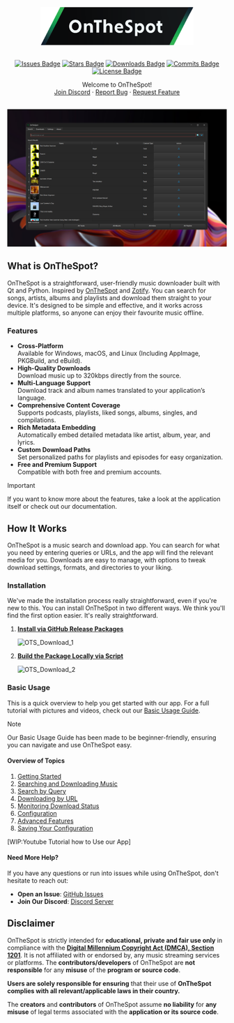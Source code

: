 <div align="center">

<div style="text-align: center;">
  <picture>
    <source media="(prefers-color-scheme: dark)" srcset="assets/01_Logo/Repository-Logo.png">
    <source media="(prefers-color-scheme: light)" srcset="assets/01_Logo/Repository-Logo.png">
    <img src="assets/01_Logo/Repository-Logo.png" alt="Logo of OnTheSpot" width="350px">
  </picture>
</div>

<br>

[![Issues Badge][issues-shield]][issues-url]
[![Stars Badge][stars-shield]][stars-url]
[![Downloads Badge][downloads-shield]][downloads-url]
[![Commits Badge][commits-shield]][commits-url]
[![License Badge][license-shield]][license-url]

   <p>
      Welcome to OnTheSpot!
      <br />
      <a href="https://discord.gg/">Join Discord</a>
      ·
      <a href="https://github.com/V1p3rOne/OnTheSpot-Development/issues/new?assignees=&labels=bug&projects=&template=bug-report.yml">Report Bug</a>
      ·
      <a href="https://github.com/V1p3rOne/OnTheSpot-Development/issues/new?assignees=&labels=enhancement&projects=&template=feature_request.yml">Request Feature</a>
   </p>
   <br>
</div>

<img src="assets/02_Images/IMG_Overview.png">

<br>

## What is OnTheSpot?

OnTheSpot is a straightforward, user-friendly music downloader built with Qt and Python. Inspired by [OnTheSpot](https://github.com/casualsnek/onthespot) and [Zotify](https://github.com/zotify-dev/zotify). You can search for songs, artists, albums and playlists and download them straight to your device. It's designed to be simple and effective, and it works across multiple platforms, so anyone can enjoy their favourite music offline.

### Features

- **Cross-Platform**<br>Available for Windows, macOS, and Linux (Including AppImage, PKGBuild, and eBuild).
- **High-Quality Downloads**<br>Download music up to 320kbps directly from the source.
- **Multi-Language Support**<br>Download track and album names translated to your application’s language.
- **Comprehensive Content Coverage**<br>Supports podcasts, playlists, liked songs, albums, singles, and compilations.
- **Rich Metadata Embedding**<br>Automatically embed detailed metadata like artist, album, year, and lyrics.
- **Custom Download Paths**<br>Set personalized paths for playlists and episodes for easy organization.
- **Free and Premium Support**<br>Compatible with both free and premium accounts.

> [!IMPORTANT]  
> If you want to know more about the features, take a look at the application itself or check out our documentation.

## How It Works

OnTheSpot is a music search and download app. You can search for what you need by entering queries or URLs, and the app will find the relevant media for you. Downloads are easy to manage, with options to tweak download settings, formats, and directories to your liking.

### Installation

We've made the installation process really straightforward, even if you're new to this. You can install OnTheSpot in two different ways. We think you'll find the first option easier. It's really straightforward.

1. **[Install via GitHub Release Packages](docs/Installation.md#1-install-via-github-release-packages-recommended)**

    ![OTS_Download_1](assets/03_GIFs/GIF_Download-1.gif)

1. **[Build the Package Locally via Script](docs/Installation.md#2-build-the-package-locally-via-script)**

    ![OTS_Download_2](assets/03_GIFs/GIF_Download-2.gif)

### Basic Usage

This is a quick overview to help you get started with our app. For a full tutorial with pictures and videos, check out our [Basic Usage Guide](docs/Basic-Usage.md).

> [!NOTE]
> Our Basic Usage Guide has been made to be beginner-friendly, ensuring you can navigate and use OnTheSpot easy.

#### Overview of Topics

1. [Getting Started](docs/Basic-Usage.md#1-getting-started)
2. [Searching and Downloading Music](docs/Basic-Usage.md#2-searching-and-downloading-music)
3. [Search by Query](docs/Basic-Usage.md#search-by-query)
4. [Downloading by URL](docs/Basic-Usage.md#download-by-url)
5. [Monitoring Download Status](docs/Basic-Usage.md#3-monitoring-download-status)
6. [Configuration](docs/Basic-Usage.md#4-configuration)
7. [Advanced Features](docs/Basic-Usage.md#5-advanced-configuration)
8. [Saving Your Configuration](docs/Basic-Usage.md#6-saving-your-configuration)

[WIP:Youtube Tutorial how to Use our App]

#### Need More Help?

If you have any questions or run into issues while using OnTheSpot, don't hesitate to reach out:

- **Open an Issue**: [GitHub Issues](https://github.com/justin025/onthespot/issues)
- **Join Our Discord**: [Discord Server](https://discord.gg/)

## Disclaimer

OnTheSpot is strictly intended for **educational, private and fair use only** in compliance with the [**Digital Millennium Copyright Act (DMCA), Section 1201**](https://www.copyright.gov/dmca/). It is not affiliated with or endorsed by, any music streaming services or platforms. The **contributors/developers** of OnTheSpot are **not responsible** for any **misuse** of the **program or source code**.

**Users are solely responsible for ensuring** that their use of **OnTheSpot complies with all relevant/applicable laws in their country.**

The **creators** and **contributors** of OnTheSpot  assume **no liability** for **any misuse** of legal terms associated with the **application or its source code**.

<!-- Badges -->
[issues-shield]: https://img.shields.io/github/issues/justin025/onthespot?style=flat&label=Issues&labelColor=2B2B2B&color=39a8cd
[issues-url]: https://github.com/justin025/onthespot/issues
[stars-shield]: https://img.shields.io/github/stars/justin025/onthespot?style=flat&label=Stars&labelColor=2B2B2B&color=2570d9
[stars-url]: https://github.com/justin025/onthespot/stargazers
[downloads-shield]: https://img.shields.io/github/downloads/justin025/onthespot/total.svg?style=flat&label=Downloads&labelColor=2B2B2B&color=FF006E
[downloads-url]: https://github.com/justin025/onthespot/releases/
[commits-shield]: https://img.shields.io/github/commit-activity/m/justin025/onthespot?style=flat&label=COMMITS&labelColor=2B2B2B&color=E53935
[commits-url]: https://github.com/justin025/onthespot/commits/main
[license-shield]: https://img.shields.io/github/license/justin025/onthespot?style=flat&label=License&labelColor=2B2B2B&color=FF6F3F
[license-url]: https://github.com/justin025/onthespot/blob/main/LICENSE
